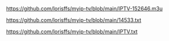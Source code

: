 https://github.com/lorisffs/myip-tv/blob/main/IPTV-152646.m3u

https://github.com/lorisffs/myip-tv/blob/main/14533.txt


https://github.com/lorisffs/myip-tv/blob/main/IPTV.txt
